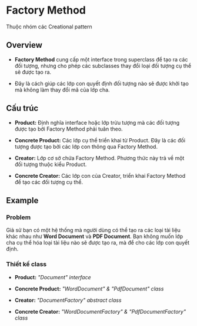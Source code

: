 # Factory Method
Thuộc nhóm các Creational pattern
## Overview
- **Factory Method** cung cấp một interface trong superclass để tạo ra các đối tượng, nhưng cho phép các subclasses thay đổi loại đối tượng cụ thể sẽ được tạo ra. 

- Đây là cách giúp các lớp con quyết định đối tượng nào sẽ được khởi tạo mà không làm thay đổi mã của lớp cha.

## Cấu trúc
  - **Product:** Định nghĩa interface hoặc lớp trừu tượng mà các đối tượng được tạo bởi Factory Method phải tuân theo. 
  
  - **Concrete Product:** Các lớp cụ thể triển khai từ Product. Đây là các đối tượng được tạo bởi các lớp con thông qua Factory Method. 
  
  - **Creator:** Lớp cơ sở chứa Factory Method. Phương thức này trả về một đối tượng thuộc kiểu Product. 
  
  - **Concrete Creator:** Các lớp con của Creator, triển khai Factory Method để tạo các đối tượng cụ thể. 
  
## Example
### Problem
Giả sử bạn có một hệ thống mà người dùng có thể tạo ra các loại tài liệu khác nhau như **Word Document** và **PDF Document**. Bạn không muốn lớp cha cụ thể hóa loại tài liệu nào sẽ được tạo ra, mà để cho các lớp con quyết định. 

### Thiết kế class
- **Product:** *"Document" interface*

- **Concrete Product:** *"WordDocument" & "PdfDocument" class*

- **Creator:** *"DocumentFactory" abstract class*

- **Concrete Creator:** *"WordDocumentFactory" & "PdfDocumentFactory" class*
 

